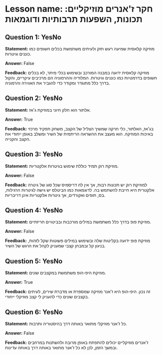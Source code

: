 # Lesson name: חקר ז'אנרים מוזיקליים: תכונות, השפעות תרבותיות ודוגמאות

## Question 1: YesNo

**Statement:** מוזיקה קלאסית שמיעה רעש חזק ולעיתים משתמשת בכלים חשופים כמו כוננים וגיטרות.

**Answer:** False

**Feedback:**
מוזיקה קלאסית ידועה במבנה המורכב ובשימוש בכלי מיתר, לא בכלים חשופים בדרמטיות כמו כוננים וגיטרות. המלודיה וההרמוניה הם מרכיבים עיקריים, והקול בדרך כלל מתוגדר ומקודר כדי להגביר את האווירה והרמוניה.


## Question 2: YesNo

**Statement:** אלתור הוא חלק חיוני במוזיקת ג'אז.

**Answer:** True

**Feedback:**
בג'אז, האלתור, כלי חרקה שמשיך הצליל של הקצב, משחק תפקיד מרכזי באיכות המוזיקה. הוא מעצב את ההשראה הריתמית של השיר ומשלב באופן ייחודי את הקצב והקנייה.


## Question 3: YesNo

**Statement:** מוזיקת רוק תמיד כוללת שימוש בגיטרות אלקטריות.

**Answer:** False

**Feedback:**
למוזיקת רוק יש תכונות רבות, אך אין לה דריסמיס שכל סוג של גיטרה אלקטרית היא חייבת להשתמש בה. לדוגמאות כמו הביטלס יש גישה לגיטרות הרגילות, בס, תופים ואקורדים, אך גיטרות אלקטריות אינן דריבריות.


## Question 4: YesNo

**Statement:** מוזיקת פופ בדרך כלל משתמשת במילים מורכבות ובביטויים חריזתיים.

**Answer:** False

**Feedback:**
מוזיקת פופ ידועה בקליטות שלה ובשימוש במילים פשוטות שקל לזהות, בניגון קל ובמבחן קצבי שמעניק לקהל את הרגש של השיר.


## Question 5: YesNo

**Statement:** מוזיקת היפ-הופ משתמשת במקצבים שונים.

**Answer:** True

**Feedback:**
זה נכון. היפ-הופ היא ז'אנר מוזיקה שמספרת או מדברת שירים, לעיתים בקצבים שונים כדי להעניק לי קצב מוזיקלי ייחודי.


## Question 6: YesNo

**Statement:** כל ז'אנר מוזיקלי מתואר באותה דרך בהיסטוריה ותרבות.

**Answer:** False

**Feedback:**
ז'אנרים מוזיקליים יכולים להתפתח באופן מרובה ולהשתנות במרחבים ובמשך הזמן, לכן לא כל ז'אנר מתואר באותה דרך באותה עדינות.

